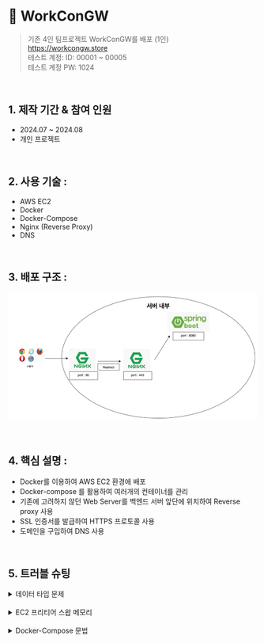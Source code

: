 # 📌 WorkConGW
>기존 4인 팀프로젝트 WorkConGW를 배포 (1인)  
> https://workcongw.store  
> 테스트 계정: ID: 00001 ~ 00005  
> 테스트 계정 PW: 1024

<br>

## 1. 제작 기간 & 참여 인원
- 2024.07 ~ 2024.08
- 개인 프로젝트

<br>

## 2. 사용 기술 :
- AWS EC2
- Docker
- Docker-Compose
- Nginx (Reverse Proxy)
- DNS

<br>

## 3. 배포 구조 :
![img_2.png](img_2.png)

<br>


## 4. 핵심 설명 :
- Docker를 이용하여 AWS EC2 환경에 배포
- Docker-compose 를 활용하여 여러개의 컨테이너를 관리
- 기존에 고려하지 않던 Web Server를 백엔드 서버 앞단에 위치하여 Reverse proxy 사용
- SSL 인증서를 발급하여 HTTPS 프로토콜 사용
- 도메인을 구입하여 DNS 사용

<br>


## 5. 트러블 슈팅
<details>
 <summary>데이터 타입 문제</summary>
 <blockquote>
기존 데이터베이스에서 CHAR 타입을 사용하는 컬럼이 많았다. <br>
CHAR 타입은 고정길이 문자형이라 빈 문자열은 공백으로 채워지는 문제로 Mybatis에서 제대로 인식을 하지 못해서 VARCHAR2 타입으로 변경했다.
 </blockquote>
</details>

<br>

<details>
<summary>EC2 프리티어 스왑 메모리</summary>
> 이번 프로젝트에서 AWS EC2 프리티어를 사용했다.  
> 프리티어 에서는 램 용량이 1GB가 제공되는데, 나는 EC2 인스턴스에 Docker로 환경을 구성했더니  
> 1GB 램으로는 버티질 못해서 인스턴스가 꺼지는 문제가 있었고, 이를 위해 EC2 인스턴스에 메모리 스왑 2GB를 할당했다    
> 메모리 용량 부족으로 인스턴스가 꺼지는 이슈를 해결할 수 있었다.
</details>

<br>

<details>
<summary>Docker-Compose 문법</summary>
> 기존 Docker를 사용하면서 Docker Image를 Pull 받고,  
> Docker run 명령어를 통해 컨테이너를 관리 했다.  
> 하지만 이번 프로젝트로 여러개의 컨테이너를 관리해야 했고,  
> 일일히 Docker run 명령어를 통해 관리하기 어려웠다.  
> Docker-Compose 기술을 사용했고, Spring Boot는 개인 Docker hun에 Push 했다.    
> Docker-Compose 문법으로 여러개의 컨테이너를 관리할 수 있었다.  
</details>
